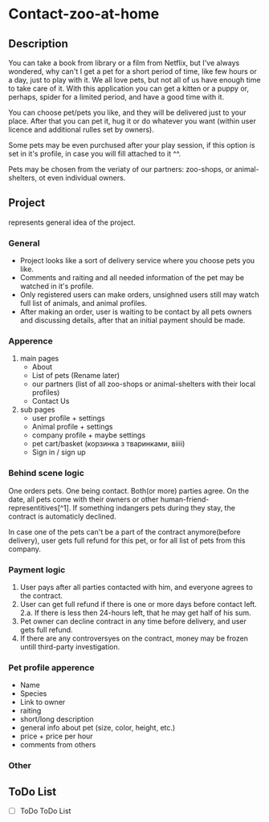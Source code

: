 # Contact-zoo-at-home

## Description

  You can take a book from library or a film from Netflix, but I've always wondered, why can't I get a pet for a short period of time, like few hours or a day, just to play with it. We all love pets, but not all of us have enough time to take care of it. With this application you can get a kitten or a puppy or, perhaps, spider for a limited period, and have a good time with it.

  You can choose pet/pets you like, and they will be delivered just to your place. After that you can pet it, hug it or do whatever you want (within user licence and additional rulles set by owners).

  Some pets may be even purchused after your play session, if this option is set in it's profile, in case you will fill attached to it ^^.

  Pets may be chosen from the veriaty of our partners: zoo-shops, or animal-shelters, ot even individual owners.

## Project

represents general idea of the project.

### General
- Project looks like a sort of delivery service where you choose pets you like.
- Comments and raiting and all needed information of the pet may be watched in it's profile.
- Only registered users can make orders, unsighned users still may watch full list of animals, and animal profiles.
- After making an order, user is waiting to be contact by all pets owners and discussing details, after that an initial payment should be made.

### Apperence
1. main pages
   - About
   - List of pets (Rename later)
   - our partners (list of all zoo-shops or animal-shelters with their local profiles)
   - Contact Us
2. sub pages
   - user profile + settings
   - Animal profile + settings
   - company profile + maybe settings
   - pet cart/basket (корзинка з тваринками, віііі)
   - Sign in / sign up

### Behind scene logic

One orders pets. One being contact. Both(or more) parties agree. On the date, all pets come with their owners or other human-friend-representitives[^1]. If something indangers pets during they stay, the contract is automaticly declined.

In case one of the pets can't be a part of the contract anymore(before delivery), user gets full refund for this pet, or for all list of pets from this company.

### Payment logic

1. User pays after all parties contacted with him, and everyone agrees to the contract.
2. User can get full refund if there is one or more days before contact left.
   2.a. If there is less then 24-hours left, that he may get half of his sum.
3. Pet owner can decline contract in any time before delivery, and user gets full refund.
4. If there are any controversyes on the contract, money may be frozen untill third-party investigation.

### Pet profile apperence

- Name
- Species
- Link to owner
- raiting
- short/long description
- general info about pet (size, color, height, etc.)
- price + price per hour
- comments from others

### Other


## ToDo List
- [ ] ToDo ToDo List
